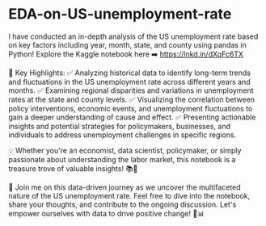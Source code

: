 # EDA-on-US-unemployment-rate
I have conducted an in-depth analysis of the US unemployment rate based on key factors including year, month, state, and county using pandas in Python!
Explore the Kaggle notebook here ➡️ https://lnkd.in/dXqFc6TX

🔑 Key Highlights:
✅ Analyzing historical data to identify long-term trends and fluctuations in the US unemployment rate across different years and months.
✅ Examining regional disparities and variations in unemployment rates at the state and county levels.
✅ Visualizing the correlation between policy interventions, economic events, and unemployment fluctuations to gain a deeper understanding of cause and effect.
✅ Presenting actionable insights and potential strategies for policymakers, businesses, and individuals to address unemployment challenges in specific regions.

💡 Whether you're an economist, data scientist, policymaker, or simply passionate about understanding the labor market, this notebook is a treasure trove of valuable insights! 📚💼

🚀 Join me on this data-driven journey as we uncover the multifaceted nature of the US unemployment rate. Feel free to dive into the notebook, share your thoughts, and contribute to the ongoing discussion. Let's empower ourselves with data to drive positive change! 💪📊
